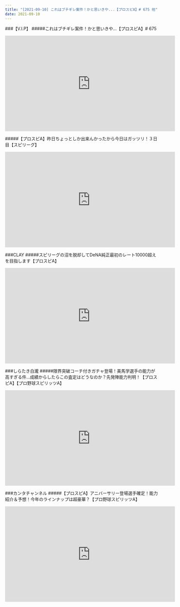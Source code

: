 ```yaml
---
title: "[2021-09-10] これはブチギレ案件！かと思いきや...【プロスピA】# 675 他"
date: 2021-09-10
---
```

###【V.I.P】
#####これはブチギレ案件！かと思いきや...【プロスピA】# 675
<iframe width="560" height="315" src="https://www.youtube.com/embed/RfFWTLX3ROM" frameborder="0" allow="accelerometer; autoplay; clipboard-write; encrypted-media; gyroscope; picture-in-picture" allowfullscreen></iframe>

#####【プロスピA】昨日ちょっとしか出来んかったから今日はガッツリ！３日目【スピリーグ】
<iframe width="560" height="315" src="https://www.youtube.com/embed/nbhkldqk3pQ" frameborder="0" allow="accelerometer; autoplay; clipboard-write; encrypted-media; gyroscope; picture-in-picture" allowfullscreen></iframe>

###CLAY
#####スピリーグの沼を脱却してDeNA純正最初のレート10000超えを目指します【プロスピA】
<iframe width="560" height="315" src="https://www.youtube.com/embed/K-c3S3k7eQk" frameborder="0" allow="accelerometer; autoplay; clipboard-write; encrypted-media; gyroscope; picture-in-picture" allowfullscreen></iframe>

###しらたき白瀧
#####限界突破コーチ付きガチャ登場！美馬学選手の能力が高すぎる件…成績からしたらこの査定はどうなのか？先発陣能力判明！【プロスピA】【プロ野球スピリッツA】
<iframe width="560" height="315" src="https://www.youtube.com/embed/b8vqULq9Nbw" frameborder="0" allow="accelerometer; autoplay; clipboard-write; encrypted-media; gyroscope; picture-in-picture" allowfullscreen></iframe>

###カンタチャンネル
#####【プロスピA】アニバーサリー登場選手確定！能力紹介＆予想！今年のラインナップは超豪華？【プロ野球スピリッツA】
<iframe width="560" height="315" src="https://www.youtube.com/embed/cwlO-0PZBuA" frameborder="0" allow="accelerometer; autoplay; clipboard-write; encrypted-media; gyroscope; picture-in-picture" allowfullscreen></iframe>

